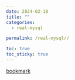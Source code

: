 ```yaml
---
date: 2024-02-18
title: ""
categories:
  - real-mysql

permalink: /real-mysql//

toc: true
toc_sticky: true
---
```



[bookmark](https://velog.io/@kny8092/MySQL의-InnoDB가-MVCC를-구현하는-법)


